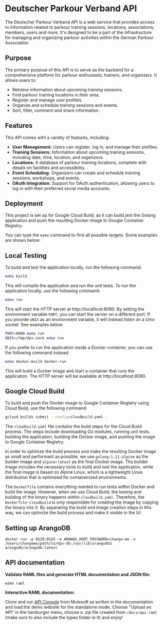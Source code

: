# Deutscher Parkour Verband API

The Deutscher Parkour Verband API is a web service that provides access to information related to parkour training
sessions, locations, associations, members, users and more. It's designed to be a part of the infrastructure for
managing and organizing parkour activities within the German Parkour Association.

## Purpose

The primary purpose of this API is to serve as the backend for a comprehensive platform for parkour enthusiasts,
trainers, and organizers. It allows users to:

- Retrieve information about upcoming training sessions.
- Find parkour training locations in their area.
- Register and manage user profiles.
- Organize and schedule training sessions and events.
- Sort, filter, comment and share information.

## Features

This API comes with a variety of features, including:

- **User Management:** Users can register, log in, and manage their profiles.
- **Training Sessions:** Information about upcoming training sessions, including date, time, location, and organizers.
- **Locations:** A database of parkour training locations, complete with details on facilities and accessibility.
- **Event Scheduling:** Organizers can create and schedule training sessions, workshops, and events.
- **OAuth Integration:** Support for OAuth authentication, allowing users to log in with their preferred social media accounts.

## Deployment
This project is set up for Google Cloud Build, as it can build,test the Golang application and push the
resulting Docker image to Google Container Registry.

You can type the `make` command to find all possible targets. Some examples are shown below:

## Local Testing
To build and test the application locally, run the following command:

```sh
make build
```
This will compile the application and run the unit tests. To run the application locally, use the following command:
```sh
make run
```
This will start the HTTP server at http://localhost:8080.
By setting the environment variable `PORT`, you can start the server on a different port.
If you provide `UNIX` as an environment variable, it will instead listen on a Unix socket.
See examples below:
```sh
PORT=8080 make run
UNIX=/tmp/dpv.sock make run
```

If you prefer to run the application inside a Docker container, you can use the following command instead:
```sh
make docker-build docker-run
```
This will build a Docker image and start a container that runs the application. The HTTP server will be available
at http://localhost:8080.

## Google Cloud Build
To build and push the Docker image to Google Container Registry using Cloud Build, use the following command:
```sh
gcloud builds submit --config=cloudbuild.yaml .
```
The `cloudbuild.yaml` file contains the build steps for the Cloud Build process. The steps include downloading
Go modules, running unit tests, building the application, building the Docker image, and pushing the image to
Google Container Registry.

In order to optimize the build process and make the resulting Docker image as small and performant as possible,
we use `golang:1.21-alpine` as the builder image and `alpine:latest` as the final Docker image. The builder
image includes the necessary tools to build and test the application, while the final image is based on Alpine
Linux, which is a lightweight Linux distribution that is optimized for containerized environments.

The `Dockerfile` contains everything needed to run tests within Docker and build the image. However, when we use
Cloud Build, the testing and building of the binary happens within `cloudbuild.yaml`. Therefore, the
`Dockerfile-cloudbuild` is only responsible for creating the image by copying the binary into it. By separating
the build and image creation steps in this way, we can optimize the build process and make it visible in the UI.

## Setting up ArangoDB

    docker run -p 8529:8529 -e ARANGO_ROOT_PASSWORD=change-me -v /Users/changeme/path/to/dpv-db:/var/lib/arangodb3 arangodb/arangodb:latest

## API documentation

**Validate RAML files and generate HTML documentation and JSON file:**

    make raml

**Interactive RAML documentation:**

Clone and run [API Console](https://github.com/mulesoft/api-console) from Mulesoft as written in the documentation
and load the demo website for the standalone mode. Choose "Upload an API" in the hamburger menu, choose a .zip file
created from `/docs/api.raml` (make sure to also include the types folder in it) and enjoy!